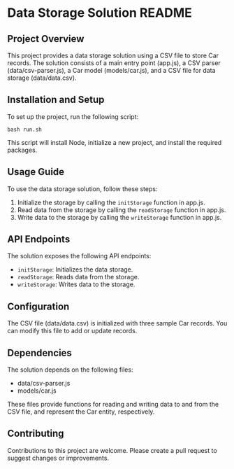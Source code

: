 # Data Storage Solution README

## Project Overview

This project provides a data storage solution using a CSV file to store Car records. The solution consists of a main entry point (app.js), a CSV parser (data/csv-parser.js), a Car model (models/car.js), and a CSV file for data storage (data/data.csv).

## Installation and Setup

To set up the project, run the following script:

```
bash run.sh
```

This script will install Node, initialize a new project, and install the required packages.

## Usage Guide

To use the data storage solution, follow these steps:

1. Initialize the storage by calling the `initStorage` function in app.js.
2. Read data from the storage by calling the `readStorage` function in app.js.
3. Write data to the storage by calling the `writeStorage` function in app.js.

## API Endpoints

The solution exposes the following API endpoints:

* `initStorage`: Initializes the data storage.
* `readStorage`: Reads data from the storage.
* `writeStorage`: Writes data to the storage.

## Configuration

The CSV file (data/data.csv) is initialized with three sample Car records. You can modify this file to add or update records.

## Dependencies

The solution depends on the following files:

* data/csv-parser.js
* models/car.js

These files provide functions for reading and writing data to and from the CSV file, and represent the Car entity, respectively.

## Contributing

Contributions to this project are welcome. Please create a pull request to suggest changes or improvements.